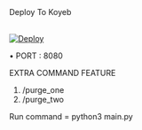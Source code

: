 <summary> Deploy To Koyeb </summary>
<p>
<br>                 
<a target="/blank" href="https://app.koyeb.com/deploy?type=git&repository=https:github.com/extroverter-542/ryuma-mio-bot&branch=main&name=request-to-join-2fsub" >
  <img src="https://www.koyeb.com/static/images/deploy/button.svg" alt="Deploy">
</a>
</p>


• PORT : 8080

EXTRA COMMAND FEATURE

1) /purge_one
2) /purge_two

Run command = python3 main.py
